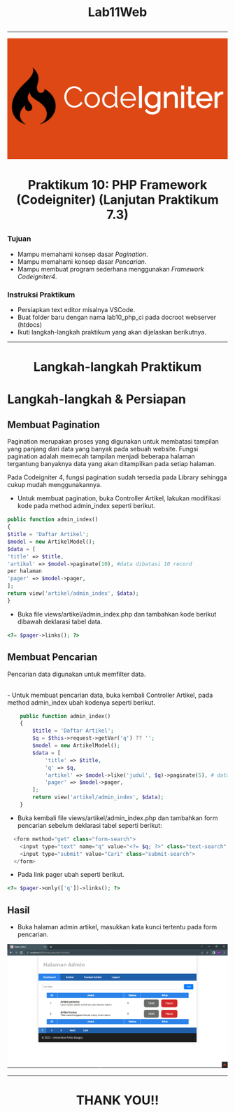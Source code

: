 # <P align="center"> **Lab11Web**

---
![gambar](ss/Codeigniter.png)

# <p align="center">Praktikum 10: PHP Framework (Codeigniter)      (Lanjutan Praktikum 7.3)</p>

### Tujuan
* Mampu memahami konsep dasar _Pagination_.
* Mampu memahami konsep dasar _Pencarian_.
* Mampu membuat program sederhana menggunakan _Framework Codeigniter4_.

### Instruksi Praktikum
* Persiapkan text editor misalnya VSCode.
* Buat folder baru dengan nama lab10_php_ci pada docroot webserver (htdocs)
* Ikuti langkah-langkah praktikum yang akan dijelaskan berikutnya.


---
# <p align="center">Langkah-langkah Praktikum</p>


# Langkah-langkah & Persiapan
## Membuat Pagination
<p>Pagination merupakan proses yang digunakan untuk membatasi tampilan yang panjang
dari data yang banyak pada sebuah website. Fungsi pagination adalah memecah tampilan
menjadi beberapa halaman tergantung banyaknya data yang akan ditampilkan pada
setiap halaman.</p>
<p>Pada Codeigniter 4, fungsi pagination sudah tersedia pada Library sehingga cukup mudah
menggunakannya.</p>

- Untuk membuat pagination, buka Controller Artikel, lakukan modifikasi kode pada method admin_index seperti berikut.

```php
public function admin_index()
{
$title = 'Daftar Artikel';
$model = new ArtikelModel();
$data = [
'title' => $title,
'artikel' => $model->paginate(10), #data dibatasi 10 record
per halaman
'pager' => $model->pager,
];
return view('artikel/admin_index', $data);
}
```

- Buka file views/artikel/admin_index.php dan tambahkan kode berikut dibawah deklarasi tabel data.

```php
<?= $pager->links(); ?>
```


## Membuat Pencarian
<p>Pencarian data digunakan untuk memfilter data.</p><br>
- Untuk membuat pencarian data, buka kembali Controller Artikel, pada method admin_index ubah kodenya seperti berikut.

```php
    public function admin_index()
    {
        $title = 'Daftar Artikel';
        $q = $this->request->getVar('q') ?? '';
        $model = new ArtikelModel();
        $data = [
            'title' => $title,
            'q' => $q,
            'artikel' => $model->like('judul', $q)->paginate(5), # data dibatasi 10 record per halaman
            'pager' => $model->pager,
        ];
        return view('artikel/admin_index', $data);
    }
```

- Buka kembali file views/artikel/admin_index.php dan tambahkan form pencarian sebelum deklarasi tabel seperti berikut:

```php
  <form method="get" class="form-search">
    <input type="text" name="q" value="<?= $q; ?>" class="text-search" placeholder="Cari data">
    <input type="submit" value="Cari" class="submit-search">
  </form>
```

- Pada link pager ubah seperti berikut.

```php
<?= $pager->only(['q'])->links(); ?>
```



## Hasil 

- Buka halaman admin artikel, masukkan kata kunci tertentu pada form pencarian.

![Pencarian Data](ss/done.png)

---
# <P align="center"> THANK YOU!!